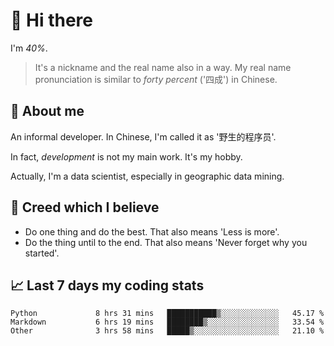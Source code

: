 # 👋 Hi there

I'm *40%*.

> It's a nickname and the real name also in a way.
> My real name pronunciation is similar to *forty percent* ('四成') in Chinese.

## :speech_balloon: About me

An informal developer. In Chinese, I'm called it as '野生的程序员'.

In fact, _development_ is not my main work. It's my hobby.

Actually, I'm a data scientist, especially in geographic data mining.

## :see_no_evil: Creed which I believe

- Do one thing and do the best. That also means 'Less is more'.
- Do the thing until to the end. That also means 'Never forget why you started'.

## :chart_with_upwards_trend: Last 7 days my coding stats

<!--START_SECTION:waka-->

```text
Python             8 hrs 31 mins   ███████████▒░░░░░░░░░░░░░   45.17 %
Markdown           6 hrs 19 mins   ████████▒░░░░░░░░░░░░░░░░   33.54 %
Other              3 hrs 58 mins   █████▒░░░░░░░░░░░░░░░░░░░   21.10 %
```

<!--END_SECTION:waka-->
